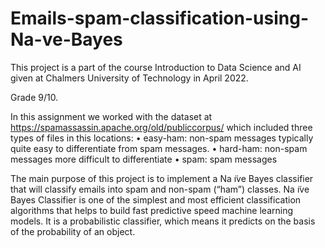 # Emails-spam-classification-using-Na-ve-Bayes

This project is a part of the course Introduction to Data Science and AI given at Chalmers University of Technology in April 2022.

Grade 9/10.

In this assignment we worked with the dataset at https://spamassassin.apache.org/old/publiccorpus/ which included three types of files in this locations: 
• easy-ham: non-spam messages typically quite easy to differentiate from spam messages.
• hard-ham: non-spam messages more difficult to differentiate
• spam: spam messages

The main purpose of this project is to implement a Na ̈ıve Bayes classifier that will classify emails into spam and non-spam (“ham”) classes. Na ̈ıve Bayes Classifier is one of the simplest and most efficient classification algorithms that helps to build fast predictive speed machine learning models. It is a probabilistic classifier, which means it predicts on the basis of the probability of an object.
